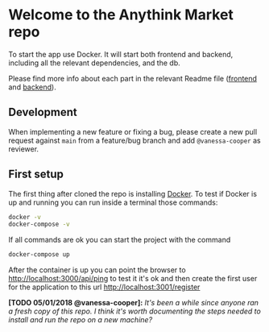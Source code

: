 # Welcome to the Anythink Market repo

To start the app use Docker. It will start both frontend and backend, including all the relevant dependencies, and the db.

Please find more info about each part in the relevant Readme file ([frontend](frontend/readme.md) and [backend](backend/README.md)).

## Development

When implementing a new feature or fixing a bug, please create a new pull request against `main` from a feature/bug branch and add `@vanessa-cooper` as reviewer.

## First setup

The first thing after cloned the repo is installing [Docker](https://docs.docker.com/get-docker/).
To test if Docker is up and running you can run inside a terminal those commands:
```bash
docker -v
docker-compose -v
```

If all commands are ok you can start the project with the command

```bash
docker-compose up
```
After the container is up you can point the browser to [http://localhost:3000/api/ping](http://localhost:3000/api/ping) to test it it's ok
and then create the first user for the application to this url [http://localhost:3001/register](http://localhost:3001/register)

**[TODO 05/01/2018 @vanessa-cooper]:** _It's been a while since anyone ran a fresh copy of this repo. I think it's worth documenting the steps needed to install and run the repo on a new machine?_
